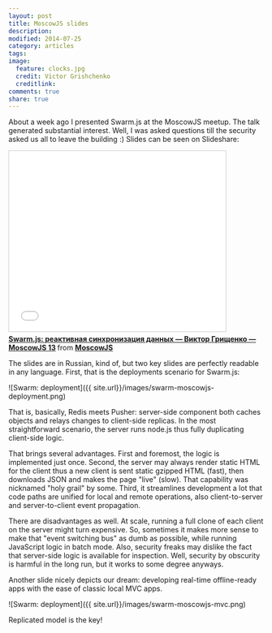 ```yaml
---
layout: post
title: MoscowJS slides
description: 
modified: 2014-07-25
category: articles
tags: 
image:
  feature: clocks.jpg
  credit: Victor Grishchenko
  creditlink: 
comments: true
share: true
---
```


About a week ago I presented Swarm.js at the MoscowJS meetup.
The talk generated substantial interest.
Well, I was asked questions till the security asked us all to
leave the building :)
Slides can be seen on Slideshare:

<iframe src="//www.slideshare.net/slideshow/embed_code/37079099"
width="427" height="356" frameborder="0" marginwidth="0"
marginheight="0" scrolling="no" style="border:1px solid #CCC;
border-width:1px; margin-bottom:5px; max-width: 100%;"
allowfullscreen> </iframe> <div style="margin-bottom:5px"> <strong> <a
href="https://www.slideshare.net/moscowjs/swarmjs" title="Swarm.js:
реактивная синхронизация данных — Виктор Грищенко — MoscowJS 13"
target="_blank">Swarm.js: реактивная синхронизация данных — Виктор
Грищенко — MoscowJS 13</a> </strong> from <strong><a
href="http://www.slideshare.net/moscowjs"
target="_blank">MoscowJS</a></strong> </div>

The slides are in Russian, kind of, but two key slides are perfectly
readable in any language.
First, that is the deployments scenario for Swarm.js:

![Swarm: deployment]({{ site.url}}/images/swarm-moscowjs-deployment.png)

That is, basically, Redis meets Pusher: server-side component both
caches objects and relays changes to client-side replicas.
In the most straightforward scenario, the server runs node.js thus
fully duplicating client-side logic.


That brings several advantages.
First and foremost, the logic is implemented just once.
Second, the server may always render static HTML for the client thus a
new client is sent static gzipped HTML (fast), then downloads
JSON and makes the page "live" (slow).
That capability was nicknamed "holy grail" by some.
Third, it streamlines development a lot that code paths are unified for local
and remote operations, also client-to-server and server-to-client event
propagation.


There are disadvantages as well.
At scale, running a full clone of each client on the server
might turn expensive.
So, sometimes it makes more sense to make that "event switching bus" as
dumb as possible, while running JavaScript logic in batch mode.
Also, security freaks may dislike the fact that server-side logic is
available for inspection. Well, security by obscurity is harmful in
the long run, but it works to some degree anyways.

Another slide nicely depicts our dream: developing real-time
offline-ready apps with the ease of classic local MVC apps.

![Swarm: deployment]({{ site.url}}/images/swarm-moscowjs-mvc.png)

Replicated model is the key!
